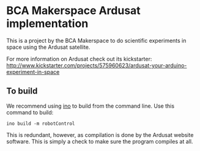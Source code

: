 BCA Makerspace Ardusat implementation
=====================================

This is a project by the BCA Makerspace to do scientific experiments in space using the Ardusat satellite.

For more information on Ardusat check out its kickstarter:
http://www.kickstarter.com/projects/575960623/ardusat-your-arduino-experiment-in-space

To build
--------
We recommend using <a href="http://www.inotool.org">ino</a> to build from the command line.  Use this command to build:

    ino build -m robotControl

This is redundant, however, as compilation is done by the Ardusat website software.  This is simply a check to make sure the program compiles at all.
